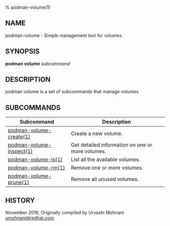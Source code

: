 % podman-volume(1)

## NAME
podman\-volume - Simple management tool for volumes.

## SYNOPSIS
**podman volume** *subcommand*

## DESCRIPTION
podman volume is a set of subcommands that manage volumes.

## SUBCOMMANDS

| Subcommand                                             | Description                                                                    |
| -------------------------------------------------      | ------------------------------------------------------------------------------ |
| [podman-volume-create(1)](podman-volume-create.1.md)   | Create a new volume.                                                           |
| [podman-volume-inspect(1)](podman-volume-inspect.1.md) | Get detailed information on one or more volumes.                               |
| [podman-volume-ls(1)](podman-volume-ls.1.md)           | List all the available volumes.                                                |
| [podman-volume-rm(1)](podman-volume-rm.1.md)           | Remove one or more volumes.                                                    |
| [podman-volume-prune(1)](podman-volume-prune.1.md)     | Remove all unused volumes.                                                     |

## HISTORY
November 2018, Originally compiled by Urvashi Mohnani <umohnani@redhat.com>
